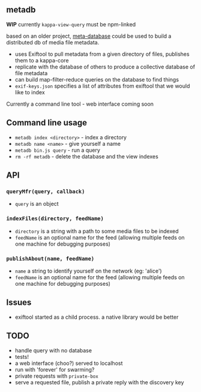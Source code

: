 ## metadb

**WIP**
currently `kappa-view-query` must be npm-linked


based on an older project, [meta-database](https://github.com/ameba23/meta-database)
could be used to build a distributed db of media file metadata. 

- uses Exiftool to pull metadata from a given directory of files, publishes them to a kappa-core
- replicate with the database of others to produce a collective database of file metadata
- can build map-filter-reduce queries on the database to find things
- `exif-keys.json` specifies a list of attributes from exiftool that we would like to index

Currently a command line tool - web interface coming soon

## Command line usage

- `metadb index <directory>` - index a directory
- `metadb name <name>` - give yourself a name
- `metadb bin.js query`  - run a query
- `rm -rf metadb` - delete the database and the view indexes

## API

### `queryMfr(query, callback)`
- `query` is an object

### `indexFiles(directory, feedName)`
- `directory` is a string with a path to some media files to be indexed
- `feedName` is an optional name for the feed (allowing multiple feeds on one machine for debugging purposes)

### `publishAbout(name, feedName)`
- `name` a string to identify yourself on the network (eg: 'alice')
- `feedName` is an optional name for the feed (allowing multiple feeds on one machine for debugging purposes)

## Issues
- exiftool started as a child process.  a native library would be better

## TODO
- handle query with no database
- tests!
- a web interface (choo?) served to localhost
- run with 'forever' for swarming?
- private requests with `private-box`
- serve a requested file, publish a private reply with the discovery key 
